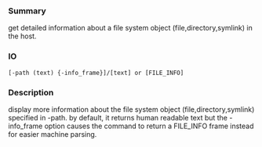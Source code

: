 ### Summary ###

get detailed information about a file system object (file,directory,symlink) in the host.

### IO ###

```[-path (text) {-info_frame}]/[text] or [FILE_INFO]```

### Description ###

display more information about the file system object (file,directory,symlink) specified in -path. by default, it returns human readable text but the -info_frame option causes the command to return a FILE_INFO frame instead for easier machine parsing.